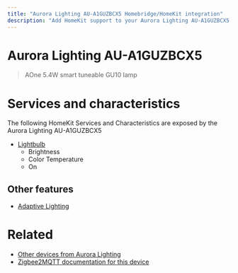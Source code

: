 ```yaml
---
title: "Aurora Lighting AU-A1GUZBCX5 Homebridge/HomeKit integration"
description: "Add HomeKit support to your Aurora Lighting AU-A1GUZBCX5, using Homebridge, Zigbee2MQTT and homebridge-z2m."
---
```

<!---
This file has been GENERATED using src/docgen/docgen.ts
DO NOT EDIT THIS FILE MANUALLY!
-->
# Aurora Lighting AU-A1GUZBCX5
> AOne 5.4W smart tuneable GU10 lamp


# Services and characteristics
The following HomeKit Services and Characteristics are exposed by
the Aurora Lighting AU-A1GUZBCX5

* [Lightbulb](../../light.md)
  * Brightness
  * Color Temperature
  * On


## Other features
* [Adaptive Lighting](../../light.md)


# Related
* [Other devices from Aurora Lighting](../index.md#aurora_lighting)
* [Zigbee2MQTT documentation for this device](https://www.zigbee2mqtt.io/devices/AU-A1GUZBCX5.html)